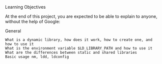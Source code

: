 Learning Objectives

At the end of this project, you are expected to be able to explain to anyone, without the help of Google:

General

	What is a dynamic library, how does it work, how to create one, and how to use it
	What is the environment variable $LD_LIBRARY_PATH and how to use it
	What are the differences between static and shared libraries
	Basic usage nm, ldd, ldconfig
